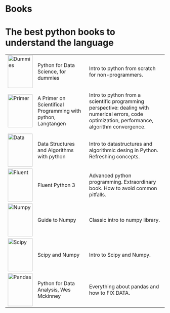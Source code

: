# Books

 # The best python books to understand the language
 <table>
<tr><td><img src="pics/python/dummies.png" alt="Dummies" style="height: 104px; width:78px;"/></td><td><p>Python for Data Science, for dummies</p></td><td>Intro to python from scratch for non-programmers.</td></tr>
 <tr><td><img src="pics/python/primer.png" alt="Primer" style="height: 104px; width:78px;"/></td><td><p>A Primer on Scientifical Programming with python, Langtangen</p></td><td>Intro to python from a scientific programming perspective: dealing with numerical errors, code optimization, performance, algorithm convergence.</td></tr>
 <tr><td><img src="pics/python/data.png" alt="Data" style="height: 104px; width:78px;"/></td><td><p>Data Structures and Algorithms with python</p></td><td>Intro to datastructures and algorithmic desing in Python.  Refreshing concepts.</td></tr>
 <tr><td><img src="pics/python/fluent.png" alt="Fluent" style="height: 104px; width:78px;"/></td><td><p>Fluent Python 3</p></td><td>Advanced python programming. Extraordinary book. How to avoid common pitfalls.</td></tr>
 <tr><td><img src="pics/python/numpy.jpg" alt="Numpy" style="height: 104px; width:78px;"/></td><td><p>Guide to Numpy</p></td><td>Classic intro to numpy library.</td></tr>
 <tr><td><img src="pics/python/scipy.png" alt="Scipy" style="height: 104px; width:78px;"/></td><td><p>Scipy and Numpy</p></td><td>Intro to Scipy and Numpy.</td></tr>
 <tr><td><img src="pics/python/pandas.png" alt="Pandas" style="height: 104px; width:78px;"/></td><td><p>Python for Data Analysis, Wes Mckinney</p></td><td>Everything about pandas and how to FIX DATA.</td></tr>
 </table>
